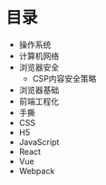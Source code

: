 # 目录

+ 操作系统
+ 计算机网络
+ 浏览器安全
  + CSP内容安全策略
+ 浏览器基础
+ 前端工程化
+ 手撕
+ CSS
+ H5
+ JavaScript
+ React
+ Vue
+ Webpack


